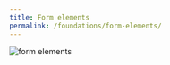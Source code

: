 ```yaml
---
title: Form elements
permalink: /foundations/form-elements/
---
```

<img src="https://s3.amazonaws.com/theknot.com/union/tk-forms_2x.png" alt="form elements" class="img-fluid">
